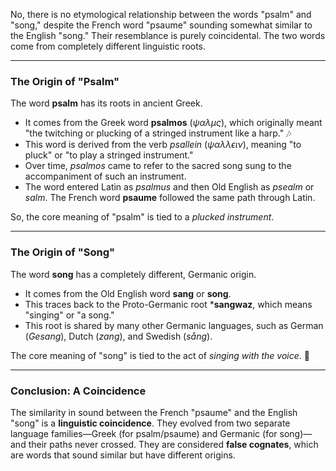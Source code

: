 No, there is no etymological relationship between the words "psalm" and "song," despite the French word "psaume" sounding somewhat similar to the English "song." Their resemblance is purely coincidental. The two words come from completely different linguistic roots.

---

### The Origin of "Psalm"

The word **psalm** has its roots in ancient Greek.

* It comes from the Greek word **psalmos** ($\psi\alpha \lambda \mu{ς}$), which originally meant "the twitching or plucking of a stringed instrument like a harp." 🎶
* This word is derived from the verb *psallein* ($\psi \alpha \lambda \lambda \epsilon \iota \nu$), meaning "to pluck" or "to play a stringed instrument."
* Over time, *psalmos* came to refer to the sacred song sung to the accompaniment of such an instrument.
* The word entered Latin as *psalmus* and then Old English as *psealm* or *salm*. The French word **psaume** followed the same path through Latin.

So, the core meaning of "psalm" is tied to a *plucked instrument*.



---

### The Origin of "Song"

The word **song** has a completely different, Germanic origin.

* It comes from the Old English word **sang** or **song**.
* This traces back to the Proto-Germanic root ***sangwaz**, which means "singing" or "a song."
* This root is shared by many other Germanic languages, such as German (*Gesang*), Dutch (*zang*), and Swedish (*sång*).

The core meaning of "song" is tied to the act of *singing with the voice*. 🎤

---

### Conclusion: A Coincidence

The similarity in sound between the French "psaume" and the English "song" is a **linguistic coincidence**. They evolved from two separate language families—Greek (for psalm/psaume) and Germanic (for song)—and their paths never crossed. They are considered **false cognates**, which are words that sound similar but have different origins.